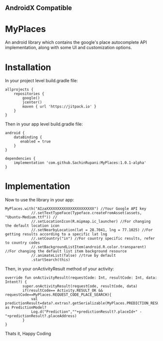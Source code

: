 ## AndroidX Compatible

# MyPlaces

An android library which contains the google's place autocomplete API implementation, along with some UI and customization options.

# Installation

In your project level build.gradle file:

```
allprojects {
    repositories {
        google()
        jcenter()
        maven { url 'https://jitpack.io' }
    }
}
```

Then in your app level build.gradle file:

```
android {
	dataBinding {
	   enabled = true
	}
}

dependencies {
	implementation 'com.github.SachinRupani:MyPlaces:1.0.1-alpha'
}

```

# Implementation

Now to use the library in your app:

```
MyPlaces.with("AIzaXXXXXXXXXXXXXXXXXXXXXX") //Your Google API key
            //.setTextTypeFace(Typeface.createFromAsset(assets, "Ubuntu-Medium.ttf")) //
            //.setLocationIcon(R.mipmap.ic_launcher) //For changing the default location icon
            //.setNearbyLocation(lat = 28.7041, lng = 77.1025) //For getting results according to a specific lat lng
            //.setCountry("in") //For country specific results, refer to country codes
            //.setBackgroundListItem(android.R.color.transparent) //For changing the default list item background resource
            //.animateList(false) //true by default
            .startSearch(this)
```

Then, in your onActivityResult method of your activity:

```
override fun onActivityResult(requestCode: Int, resultCode: Int, data: Intent?) {
        super.onActivityResult(requestCode, resultCode, data)
        if(resultCode== Activity.RESULT_OK && requestCode==MyPlaces.REQUEST_CODE_PLACE_SEARCH){
            val predictionResult=data?.extras?.getSerializable(MyPlaces.PREDICTION_RESULT) as PredictionModel?
            Log.d("Prediction",""+predictionResult?.placeId+" - "+predictionResult?.placeAddress)
        }
}
```

Thats it, Happy Coding